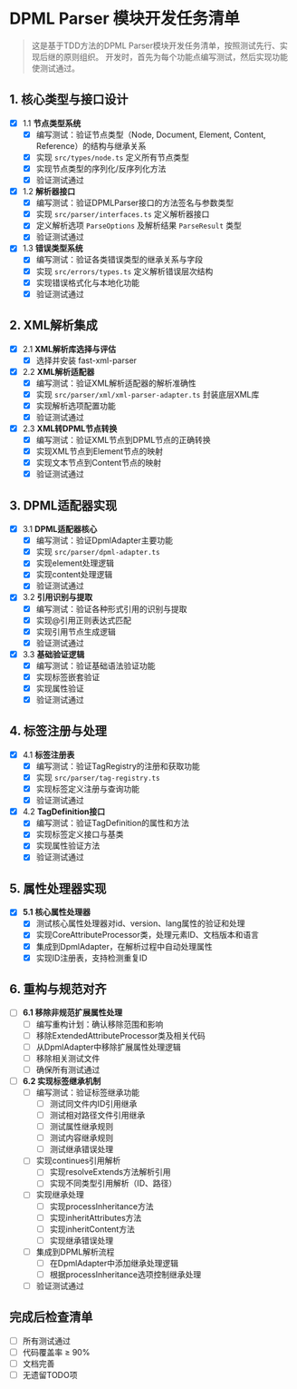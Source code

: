 # DPML Parser 模块开发任务清单

> 这是基于TDD方法的DPML Parser模块开发任务清单，按照测试先行、实现后继的原则组织。
> 开发时，首先为每个功能点编写测试，然后实现功能使测试通过。

## 1. 核心类型与接口设计

- [x] 1.1 **节点类型系统**
  - [x] 编写测试：验证节点类型（Node, Document, Element, Content, Reference）的结构与继承关系
  - [x] 实现 `src/types/node.ts` 定义所有节点类型
  - [x] 实现节点类型的序列化/反序列化方法
  - [x] 验证测试通过

- [x] 1.2 **解析器接口**
  - [x] 编写测试：验证DPMLParser接口的方法签名与参数类型
  - [x] 实现 `src/parser/interfaces.ts` 定义解析器接口
  - [x] 定义解析选项 `ParseOptions` 及解析结果 `ParseResult` 类型
  - [x] 验证测试通过

- [x] 1.3 **错误类型系统**
  - [x] 编写测试：验证各类错误类型的继承关系与字段
  - [x] 实现 `src/errors/types.ts` 定义解析错误层次结构
  - [x] 实现错误格式化与本地化功能
  - [x] 验证测试通过

## 2. XML解析集成

- [x] 2.1 **XML解析库选择与评估**
  - [x] 选择并安装 fast-xml-parser

- [x] 2.2 **XML解析适配器**
  - [x] 编写测试：验证XML解析适配器的解析准确性
  - [x] 实现 `src/parser/xml/xml-parser-adapter.ts` 封装底层XML库
  - [x] 实现解析选项配置功能
  - [x] 验证测试通过

- [x] 2.3 **XML转DPML节点转换**
  - [x] 编写测试：验证XML节点到DPML节点的正确转换
  - [x] 实现XML节点到Element节点的映射
  - [x] 实现文本节点到Content节点的映射
  - [x] 验证测试通过

## 3. DPML适配器实现

- [x] 3.1 **DPML适配器核心**
  - [x] 编写测试：验证DpmlAdapter主要功能
  - [x] 实现 `src/parser/dpml-adapter.ts` 
  - [x] 实现element处理逻辑
  - [x] 实现content处理逻辑
  - [x] 验证测试通过

- [x] 3.2 **引用识别与提取**
  - [x] 编写测试：验证各种形式引用的识别与提取
  - [x] 实现@引用正则表达式匹配
  - [x] 实现引用节点生成逻辑
  - [x] 验证测试通过

- [x] 3.3 **基础验证逻辑**
  - [x] 编写测试：验证基础语法验证功能
  - [x] 实现标签嵌套验证
  - [x] 实现属性验证
  - [x] 验证测试通过

## 4. 标签注册与处理

- [x] 4.1 **标签注册表**
  - [x] 编写测试：验证TagRegistry的注册和获取功能
  - [x] 实现 `src/parser/tag-registry.ts`
  - [x] 实现标签定义注册与查询功能
  - [x] 验证测试通过

- [x] 4.2 **TagDefinition接口**
  - [x] 编写测试：验证TagDefinition的属性和方法
  - [x] 实现标签定义接口与基类
  - [x] 实现属性验证方法
  - [x] 验证测试通过

## 5. 属性处理器实现
- [x] **5.1 核心属性处理器**
  - [x] 测试核心属性处理器对id、version、lang属性的验证和处理
  - [x] 实现CoreAttributeProcessor类，处理元素ID、文档版本和语言
  - [x] 集成到DpmlAdapter，在解析过程中自动处理属性
  - [x] 实现ID注册表，支持检测重复ID

## 6. 重构与规范对齐

- [ ] **6.1 移除非规范扩展属性处理**
  - [ ] 编写重构计划：确认移除范围和影响
  - [ ] 移除ExtendedAttributeProcessor类及相关代码
  - [ ] 从DpmlAdapter中移除扩展属性处理逻辑
  - [ ] 移除相关测试文件
  - [ ] 确保所有测试通过

- [ ] **6.2 实现标签继承机制**
  - [ ] 编写测试：验证标签继承功能
    - [ ] 测试同文件内ID引用继承
    - [ ] 测试相对路径文件引用继承
    - [ ] 测试属性继承规则
    - [ ] 测试内容继承规则
    - [ ] 测试继承错误处理
  - [ ] 实现continues引用解析
    - [ ] 实现resolveExtends方法解析引用
    - [ ] 实现不同类型引用解析（ID、路径）
  - [ ] 实现继承处理
    - [ ] 实现processInheritance方法
    - [ ] 实现inheritAttributes方法
    - [ ] 实现inheritContent方法
    - [ ] 实现继承错误处理
  - [ ] 集成到DPML解析流程
    - [ ] 在DpmlAdapter中添加继承处理逻辑
    - [ ] 根据processInheritance选项控制继承处理
  - [ ] 验证测试通过

## 完成后检查清单

- [ ] 所有测试通过
- [ ] 代码覆盖率 ≥ 90%
- [ ] 文档完善
- [ ] 无遗留TODO项